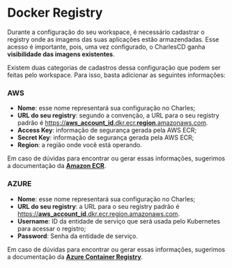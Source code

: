 # Docker Registry

Durante a configuração do seu workspace, é necessário cadastrar o registry onde as imagens das suas aplicações estão armazendadas. Esse acesso é importante, pois, uma vez configurado, o CharlesCD ganha **visibilidade das imagens existentes**. 

Existem duas categorias de cadastros dessa configuração que podem ser feitas pelo workspace. Para isso, basta adicionar as seguintes informações:

### AWS

* **Nome**: esse nome representará sua configuração no Charles;
* **URL do seu registry**: segundo a convenção, a URL para o seu registry padrão é [https://**aws\_account\_id**.dkr.ecr.**region**.amazonaws.com](https://aws_account_id.dkr.ecr.region.amazonaws.com).
* **Access Key**: informação de segurança gerada pela AWS ECR;
* **Secret Key**: informação de segurança gerada pela AWS ECR;
* **Region**: a região onde você está operando. 

Em caso de dúvidas para encontrar ou gerar essas informações, sugerimos a documentação da [**Amazon ECR**](https://docs.aws.amazon.com/AmazonECR/latest/userguide/Registries.html).

### AZURE

* **Nome**: esse nome representará sua configuração no Charles;
* **URL do seu registry**: a URL para o seu registry padrão é [https://**aws\_account\_id**.dkr.ecr.region.amazonaws.com](https://aws_account_id.dkr.ecr.region.amazonaws.com).
* **Username**: ID da entidade de serviço que será usada pelo Kubernetes para acessar o registro;
* **Password**: Senha da entidade de serviço.

Em caso de dúvidas para encontrar ou gerar essas informações, sugerimos a documentação da [**Azure Container Registry**](https://docs.microsoft.com/en-us/azure/container-registry/container-registry-concepts).

